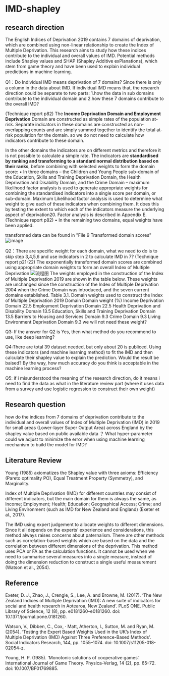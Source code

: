 # IMD-shapley
## research direction
The English Indices of Deprivation 2019 contains 7 domains of deprivation, which are combined using non-linear relationship to create the Index of Multiple Deprivation. 
This research aims to study how these indices contribute to the individual and overall values of IMD. Potential methods include Shapley values and SHAP (Shapley Additive exPlanations), which stem from game theory and have been used to explain individual predictions in machine learning. 


Q1：Do Individual IMD means deprivation of 7 domains? Since there is only a column in the data about IMD. If individual IMD means that, the research direction could be separate to two parts: 1.how the data in sub domains contribute to the individual domain and 2.how these 7 domains contribute to the overall IMD?

(Technique report p82)
The **Income Deprivation Domain and Employment Deprivation** Domain are constructed as simple rates of the population at-risk. Separate indicators in these domains are constructed as non-overlapping counts and are simply summed together to identify the total at-risk population for the domain. 
so we do not need to calculate how indicators contribute to these domain.


In the other domains the indicators are on different metrics and therefore it is not possible to calculate a simple rate. The indicators are **standardised by ranking and transforming to a standard normal distribution based on their ranks**, before combining with selected weights to form the domain score: 
• In three domains – the Children and Young People sub-domain of the Education, Skills and Training Deprivation Domain, the Health Deprivation and Disability Domain, and the Crime Domain – maximum likelihood factor analysis is used to generate appropriate weights for combining the standardised indicators into a single score per domain, or sub-domain. Maximum Likelihood factor analysis is used to determine what weight to give each of these indicators when combining them. It does this by testing the extent to which each of the indicators measure the underlying aspect of deprivation20. Factor analysis is described in Appendix E.  (Technique report p82)
• In the remaining two domains, equal weights have been applied. 

transformed data can be found in "File 9  Transformed domain scores"
![image](https://user-images.githubusercontent.com/71642902/119590957-516c4d00-be08-11eb-81d1-75c8bc13ca73.png)

Q2：There are specific weight for each domain, what we need to do is to skip step 3,4,5,6 and use indicators in 2 to calculate IMD in 7?
(Technique report p21-22)
The exponentially transformed domain scores are combined using appropriate domain weights to form an overall Index of Multiple Deprivation
![流程图](https://user-images.githubusercontent.com/71642902/119592065-60ec9580-be0a-11eb-8bb1-b0fd70f4ae99.png)
The weights employed in the construction of the Index of Multiple Deprivation 2019 are shown in the table below. These weights are unchanged since the construction of the Index of Multiple Deprivation 2004 when the Crime Domain was introduced, and the seven current domains established. 
Table 3.1. Domain weights used to construct the Index of Multiple Deprivation 2019 
Domain 	Domain weight (%) 
Income Deprivation Domain 	22.5 
Employment Deprivation Domain 	22.5 
Health Deprivation and Disability Domain 	13.5 
Education, Skills and Training Deprivation Domain 	13.5 
Barriers to Housing and Services Domain 	9.3 
Crime Domain 	9.3 
Living Environment Deprivation Domain 	9.3 
we will not need these weight?

Q3: If the answer for Q2 is Yes, then what method do you recommend to use, like deep learning?

Q4:There are total 39 dataset needed, but only about 20 is publiced. Using these indicators (and machine learning method) to fit the IMD and then calculate their shapley value to explain the prediction. Would the result be baised?  By the way, how much accuracy do you think is acceptable in the machine learning process?

Q5: if i misunderstood the meaning of the research direction, do it means i need to find the data as what in the literature review part (where it uses data from a survey and use logistic regression to construct their own weight)
## Research question
how do the indices from 7 domains of deprivation contribute to the individual and overall values of Index of Multiple Deprivation (IMD) in 2019 for small areas (Lower-layer Super Output Area) across England by the shapley value based on public available data ？
What hyper-parameter could we adjust to minimize the error when using machine learning mechanism to build the model for IMD?

## Literature Review
Young (1985) axiomatizes the Shapley value with three axioms: Efficiency (Pareto optimality PO), Equal Treatment Property (Symmetry), and Marginality.  
 
Index of Multiple Deprivation (IMD) for different countries may consist of different indicators, but the main domain for them is always the same, as Income; Employment; Health; Education; Geographical Access; Crime; and Living Environment (such as IMD for New Zealand and England) (Exeter et al., 2017). 

The IMD using expert judgement to allocate weights to different dimensions. Since it all depends on the experts’ experience and considerations, this method always raises concerns about paternalism. There are other methods such as correlation-based weights which are based on the data and the correlation between different dimensions of the deprivation. This method uses PCA or FA as the calculation functions. It cannot be used when we need to summarise several measures into a single measure, instead of doing the dimension reduction to construct a single useful measurement (Watson et al., 2054).

## Reference
Exeter, D. J., Zhao, J., Crengle, S., Lee, A. and Browne, M. (2017). ‘The New Zealand Indices of Multiple Deprivation (IMD): A new suite of indicators for social and health research in Aotearoa, New Zealand’. PLoS ONE. Public Library of Science, 12 (8), pp. e0181260–e0181260. doi: 10.1371/journal.pone.0181260.


Watson, V., Dibben, C., Cox, · Matt, Atherton, I., Sutton, M. and Ryan, M. (2054). ‘Testing the Expert Based Weights Used in the UK’s Index of Multiple Deprivation (IMD) Against Three Preference-Based Methods’. Social Indicators Research, 144, pp. 1055–1074. doi: 10.1007/s11205-018-02054-z.


Young, H. P. (1985). ‘Monotonic solutions of cooperative games’. International Journal of Game Theory. Physica-Verlag, 14 (2), pp. 65–72. doi: 10.1007/BF01769885.


